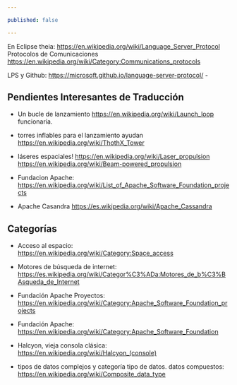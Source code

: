 ```yaml
---

published: false

---
```


En Eclipse theia: https://en.wikipedia.org/wiki/Language_Server_Protocol
Protocolos de Comunicaciones https://en.wikipedia.org/wiki/Category:Communications_protocols

LPS y Github: https://microsoft.github.io/language-server-protocol/ -

## Pendientes Interesantes de Traducción
* Un bucle de lanzamiento https://en.wikipedia.org/wiki/Launch_loop funcionaría.
* torres inflables para el lanzamiento ayudan https://en.wikipedia.org/wiki/ThothX_Tower
* láseres espaciales! https://en.wikipedia.org/wiki/Laser_propulsion https://en.wikipedia.org/wiki/Beam-powered_propulsion

* Fundacion Apache: https://en.wikipedia.org/wiki/List_of_Apache_Software_Foundation_projects

* Apache Casandra https://es.wikipedia.org/wiki/Apache_Cassandra

## Categorías

* Acceso al espacio: https://en.wikipedia.org/wiki/Category:Space_access
* Motores de búsqueda de internet: https://es.wikipedia.org/wiki/Categor%C3%ADa:Motores_de_b%C3%BAsqueda_de_Internet

* Fundación Apache Proyectos: https://en.wikipedia.org/wiki/Category:Apache_Software_Foundation_projects
* Fundación Apache: https://en.wikipedia.org/wiki/Category:Apache_Software_Foundation

* Halcyon, vieja consola clásica: https://en.wikipedia.org/wiki/Halcyon_(console)

* tipos de datos complejos y categoría tipo de datos. datos compuestos: https://en.wikipedia.org/wiki/Composite_data_type
